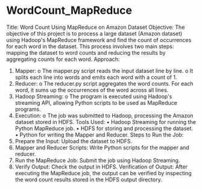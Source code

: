 # WordCount_MapReduce
Title: Word Count Using MapReduce on Amazon Dataset
Objective:
The objective of this project is to process a large dataset (Amazon dataset) using Hadoop's MapReduce framework and find the count of occurrences for each word in the dataset. This process involves two main steps: mapping the dataset to word counts and reducing the results by aggregating counts for each word.
Approach:
1.	Mapper:
o	The mapper.py script reads the input dataset line by line.
o	It splits each line into words and emits each word with a count of 1.
2.	Reducer:
o	The reducer.py script aggregates the word counts. For each word, it sums up the occurrences of the word across all lines.
3.	Hadoop Streaming:
o	The program is executed using Hadoop's streaming API, allowing Python scripts to be used as MapReduce programs.
4.	Execution:
o	The job was submitted to Hadoop, processing the Amazon dataset stored in HDFS.
Tools Used:
•	Hadoop Streaming for running the Python MapReduce job.
•	HDFS for storing and processing the dataset.
•	Python for writing the Mapper and Reducer.
Steps to Run the Job:
1.	Prepare the Input: Upload the dataset to HDFS.
2.	Mapper and Reducer Scripts: Write Python scripts for the mapper and reducer.
3.	Run the MapReduce Job: Submit the job using Hadoop Streaming.
4.	Verify Output: Check the output in HDFS.
Verification of Output:
After executing the MapReduce job, the output can be verified by inspecting the word count results stored in the HDFS output directory.
